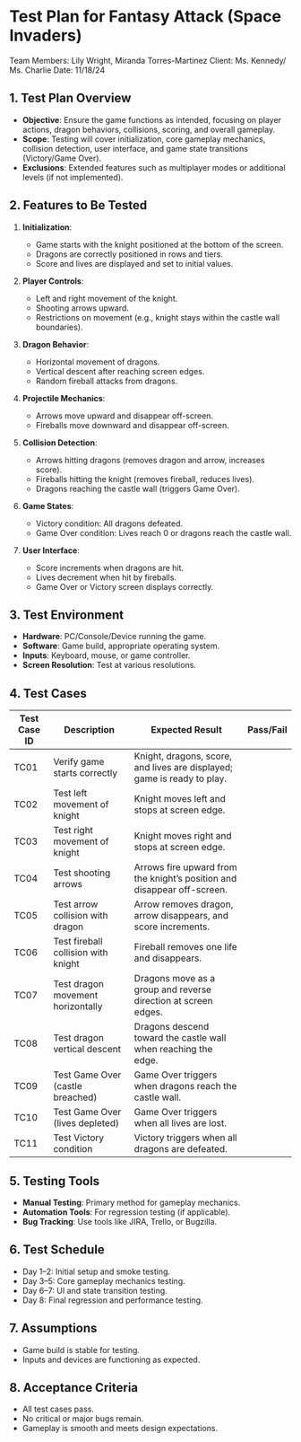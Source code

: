 # Test Plan for Fantasy Attack (Space Invaders)

Team Members: Lily Wright, Miranda Torres-Martinez Client: Ms. Kennedy/ Ms. Charlie Date: 11/18/24

## 1. Test Plan Overview

- **Objective**: Ensure the game functions as intended, focusing on player actions, dragon behaviors, collisions, scoring, and overall gameplay.
- **Scope**: Testing will cover initialization, core gameplay mechanics, collision detection, user interface, and game state transitions (Victory/Game Over).
- **Exclusions**: Extended features such as multiplayer modes or additional levels (if not implemented).

## 2. Features to Be Tested

1. **Initialization**:
   - Game starts with the knight positioned at the bottom of the screen.
   - Dragons are correctly positioned in rows and tiers.
   - Score and lives are displayed and set to initial values.

2. **Player Controls**:
   - Left and right movement of the knight.
   - Shooting arrows upward.
   - Restrictions on movement (e.g., knight stays within the castle wall boundaries).

3. **Dragon Behavior**:
   - Horizontal movement of dragons.
   - Vertical descent after reaching screen edges.
   - Random fireball attacks from dragons.

4. **Projectile Mechanics**:
   - Arrows move upward and disappear off-screen.
   - Fireballs move downward and disappear off-screen.

5. **Collision Detection**:
   - Arrows hitting dragons (removes dragon and arrow, increases score).
   - Fireballs hitting the knight (removes fireball, reduces lives).
   - Dragons reaching the castle wall (triggers Game Over).

6. **Game States**:
   - Victory condition: All dragons defeated.
   - Game Over condition: Lives reach 0 or dragons reach the castle wall.

7. **User Interface**:
   - Score increments when dragons are hit.
   - Lives decrement when hit by fireballs.
   - Game Over or Victory screen displays correctly.

## 3. Test Environment

- **Hardware**: PC/Console/Device running the game.
- **Software**: Game build, appropriate operating system.
- **Inputs**: Keyboard, mouse, or game controller.
- **Screen Resolution**: Test at various resolutions.

## 4. Test Cases

| **Test Case ID** | **Description**                       | **Expected Result**                                                                 | **Pass/Fail** |
|-------------------|---------------------------------------|-------------------------------------------------------------------------------------|---------------|
| TC01              | Verify game starts correctly         | Knight, dragons, score, and lives are displayed; game is ready to play.             |               |
| TC02              | Test left movement of knight         | Knight moves left and stops at screen edge.                                         |               |
| TC03              | Test right movement of knight        | Knight moves right and stops at screen edge.                                        |               |
| TC04              | Test shooting arrows                 | Arrows fire upward from the knight’s position and disappear off-screen.             |               |
| TC05              | Test arrow collision with dragon     | Arrow removes dragon, arrow disappears, and score increments.                       |               |
| TC06              | Test fireball collision with knight  | Fireball removes one life and disappears.                                           |               |
| TC07              | Test dragon movement horizontally    | Dragons move as a group and reverse direction at screen edges.                      |               |
| TC08              | Test dragon vertical descent         | Dragons descend toward the castle wall when reaching the edge.                      |               |
| TC09              | Test Game Over (castle breached)     | Game Over triggers when dragons reach the castle wall.                              |               |
| TC10              | Test Game Over (lives depleted)      | Game Over triggers when all lives are lost.                                         |               |
| TC11              | Test Victory condition               | Victory triggers when all dragons are defeated.                                     |               |

## 5. Testing Tools

- **Manual Testing**: Primary method for gameplay mechanics.
- **Automation Tools**: For regression testing (if applicable).
- **Bug Tracking**: Use tools like JIRA, Trello, or Bugzilla.

## 6. Test Schedule

- Day 1–2: Initial setup and smoke testing.
- Day 3–5: Core gameplay mechanics testing.
- Day 6–7: UI and state transition testing.
- Day 8: Final regression and performance testing.

## 7. Assumptions

- Game build is stable for testing.
- Inputs and devices are functioning as expected.

## 8. Acceptance Criteria

- All test cases pass.
- No critical or major bugs remain.
- Gameplay is smooth and meets design expectations.
